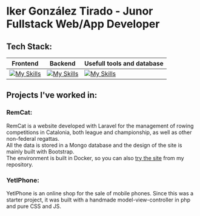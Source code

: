 <h1>Iker González Tirado  -  Junor Fullstack Web/App Developer</h1>

## Tech Stack:
| **Frontend** | **Backend** | **Usefull tools and database** |
| --- | --- | --- |
| [![My Skills](https://skillicons.dev/icons?i=html,css,tailwind,bootstrap,js,react,ts)](https://skillicons.dev) | [![My Skills](https://skillicons.dev/icons?i=nodejs,express,laravel,php,dotnet)](https://skillicons.dev) | [![My Skills](https://skillicons.dev/icons?i=git,docker,mongo,postgres,mysql,azure,linux,figma,notion)](https://skillicons.dev) |

<h2>Projects I've worked in:</h2>
<h3>RemCat:</h3>
RemCat is a website developed with Laravel for the management of rowing competitions in Catalonia, both league and championship, as well as other non-federal regattas.<br>
All the data is stored in a Mongo database and the design of the site is mainly built with Bootstrap.<br>
The environment is built in Docker, so you can also <a href="https://github.com/LinkerG/RemCat">try the site</a> from my repository.<br>
<h3>YetIPhone:</h3>
YetIPhone is an online shop for the sale of mobile phones. Since this was a starter project, it was built with a handmade model-view-controller in php and pure CSS and JS.
